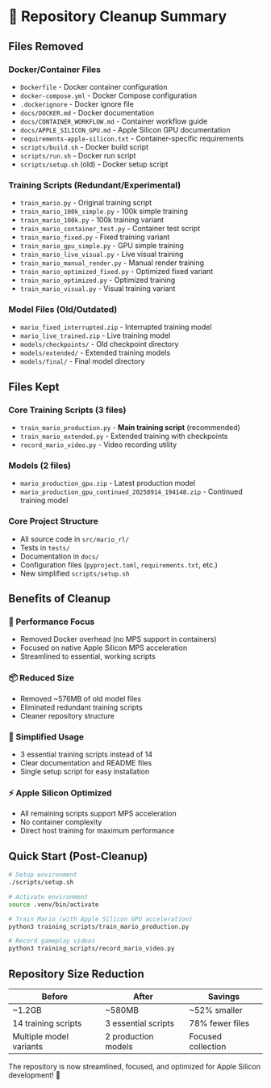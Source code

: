 # 🧹 Repository Cleanup Summary

## Files Removed

### Docker/Container Files
- `Dockerfile` - Docker container configuration
- `docker-compose.yml` - Docker Compose configuration  
- `.dockerignore` - Docker ignore file
- `docs/DOCKER.md` - Docker documentation
- `docs/CONTAINER_WORKFLOW.md` - Container workflow guide
- `docs/APPLE_SILICON_GPU.md` - Apple Silicon GPU documentation
- `requirements-apple-silicon.txt` - Container-specific requirements
- `scripts/build.sh` - Docker build script
- `scripts/run.sh` - Docker run script  
- `scripts/setup.sh` (old) - Docker setup script

### Training Scripts (Redundant/Experimental)
- `train_mario.py` - Original training script
- `train_mario_100k_simple.py` - 100k simple training
- `train_mario_100k.py` - 100k training variant
- `train_mario_container_test.py` - Container test script
- `train_mario_fixed.py` - Fixed training variant
- `train_mario_gpu_simple.py` - GPU simple training
- `train_mario_live_visual.py` - Live visual training
- `train_mario_manual_render.py` - Manual render training
- `train_mario_optimized_fixed.py` - Optimized fixed variant
- `train_mario_optimized.py` - Optimized training
- `train_mario_visual.py` - Visual training variant

### Model Files (Old/Outdated)
- `mario_fixed_interrupted.zip` - Interrupted training model
- `mario_live_trained.zip` - Live training model
- `models/checkpoints/` - Old checkpoint directory
- `models/extended/` - Extended training models
- `models/final/` - Final model directory

## Files Kept

### Core Training Scripts (3 files)
- `train_mario_production.py` - **Main training script** (recommended)
- `train_mario_extended.py` - Extended training with checkpoints
- `record_mario_video.py` - Video recording utility

### Models (2 files)
- `mario_production_gpu.zip` - Latest production model
- `mario_production_gpu_continued_20250914_194148.zip` - Continued training model

### Core Project Structure
- All source code in `src/mario_rl/`
- Tests in `tests/` 
- Documentation in `docs/`
- Configuration files (`pyproject.toml`, `requirements.txt`, etc.)
- New simplified `scripts/setup.sh`

## Benefits of Cleanup

### 🚀 Performance Focus
- Removed Docker overhead (no MPS support in containers)
- Focused on native Apple Silicon MPS acceleration
- Streamlined to essential, working scripts

### 📦 Reduced Size
- Removed ~576MB of old model files
- Eliminated redundant training scripts
- Cleaner repository structure

### 🎯 Simplified Usage
- 3 essential training scripts instead of 14
- Clear documentation and README files
- Single setup script for easy installation

### ⚡ Apple Silicon Optimized
- All remaining scripts support MPS acceleration
- No container complexity
- Direct host training for maximum performance

## Quick Start (Post-Cleanup)

```bash
# Setup environment
./scripts/setup.sh

# Activate environment  
source .venv/bin/activate

# Train Mario (with Apple Silicon GPU acceleration)
python3 training_scripts/train_mario_production.py

# Record gameplay videos
python3 training_scripts/record_mario_video.py
```

## Repository Size Reduction

| Before | After | Savings |
|--------|--------|---------|
| ~1.2GB | ~580MB | ~52% smaller |
| 14 training scripts | 3 essential scripts | 78% fewer files |
| Multiple model variants | 2 production models | Focused collection |

The repository is now streamlined, focused, and optimized for Apple Silicon development! 🎉